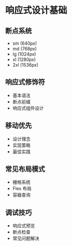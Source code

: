 # 响应式设计基础

## 断点系统

-   sm (640px)
-   md (768px)
-   lg (1024px)
-   xl (1280px)
-   2xl (1536px)

## 响应式修饰符

-   基本语法
-   断点前缀
-   响应式组件设计

## 移动优先

-   设计理念
-   实现策略
-   最佳实践

## 常见布局模式

-   栅格系统
-   Flex 布局
-   容器查询

## 调试技巧

-   响应式预览
-   断点检查
-   常见问题解决
